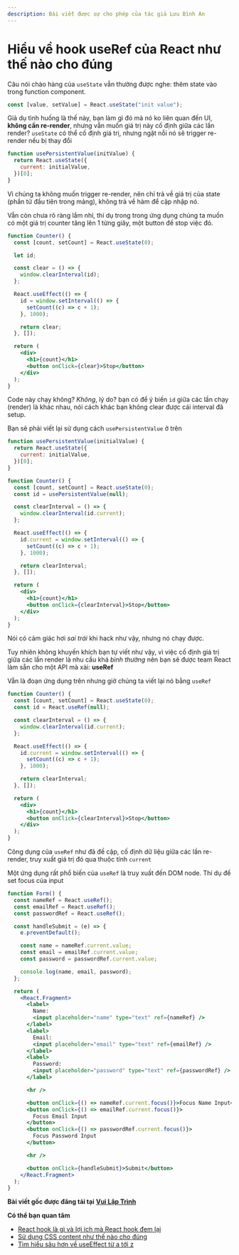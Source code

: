 ```yaml
---
description: Bài viết được sự cho phép của tác giả Lưu Bình An
---
```


# Hiểu về hook useRef của React như thế nào cho đúng

Câu nói chào hàng của `useState` vẫn thường được nghe: thêm state vào trong function component.

```jsx
const [value, setValue] = React.useState("init value");
```

Giả dụ tình huống là thế này, bạn làm gì đó mà nó ko liên quan đến UI, **không cần re-render**, nhưng vẫn muốn giá trị này cố định giữa các lần render? `useState` có thể cố định giá trị, nhưng ngặt nỗi nó sẽ trigger re-render nếu bị thay đổi

```js
function usePersistentValue(initValue) {
  return React.useState({
    current: initialValue,
  })[0];
}
```

Vì chúng ta không muốn trigger re-render, nên chỉ trả về giá trị của state (phần tử đầu tiên trong mảng), không trả về hàm để cập nhập nó.

Vẫn còn chưa rõ ràng lắm nhỉ, thí dụ trong trong ứng dụng chúng ta muốn có một giá trị counter tăng lên 1 từng giây, một button đế stop việc đó.

```jsx
function Counter() {
  const [count, setCount] = React.useState(0);

  let id;

  const clear = () => {
    window.clearInterval(id);
  };

  React.useEffect(() => {
    id = window.setInterval(() => {
      setCount((c) => c + 1);
    }, 1000);

    return clear;
  }, []);

  return (
    <div>
      <h1>{count}</h1>
      <button onClick={clear}>Stop</button>
    </div>
  );
}
```

Code này chạy không? _Không_, lý do? bạn có để ý biến `id` giữa các lần chạy (render) là khác nhau, nói cách khác bạn không clear được cái interval đã setup.

Bạn sẽ phải viết lại sử dụng cách `usePersistentValue` ở trên

```jsx
function usePersistentValue(initialValue) {
  return React.useState({
    current: initialValue,
  })[0];
}

function Counter() {
  const [count, setCount] = React.useState(0);
  const id = usePersistentValue(null);

  const clearInterval = () => {
    window.clearInterval(id.current);
  };

  React.useEffect(() => {
    id.current = window.setInterval(() => {
      setCount((c) => c + 1);
    }, 1000);

    return clearInterval;
  }, []);

  return (
    <div>
      <h1>{count}</h1>
      <button onClick={clearInterval}>Stop</button>
    </div>
  );
}
```

Nói có cảm giác hơi _sai trái_ khi hack như vậy, nhưng nó chạy được.

Tuy nhiên không khuyến khích bạn tự viết như vậy, vì việc cố định giá trị giữa các lần render là nhu cầu khá _bình thường_ nên bạn sẽ được team React làm sẵn cho một API mà xài: **useRef**

Vẫn là đoạn ứng dụng trên nhưng giờ chúng ta viết lại nó bằng `useRef`

```jsx
function Counter() {
  const [count, setCount] = React.useState(0);
  const id = React.useRef(null);

  const clearInterval = () => {
    window.clearInterval(id.current);
  };

  React.useEffect(() => {
    id.current = window.setInterval(() => {
      setCount((c) => c + 1);
    }, 1000);

    return clearInterval;
  }, []);

  return (
    <div>
      <h1>{count}</h1>
      <button onClick={clearInterval}>Stop</button>
    </div>
  );
}
```

Công dụng của `useRef` như đã đề cập, cố định dữ liệu giữa các lần re-render, truy xuất giá trị đó qua thuộc tính `current`

Một ứng dụng rất phổ biến của `useRef` là truy xuất đến DOM node. Thí dụ để set focus của input

```jsx
function Form() {
  const nameRef = React.useRef();
  const emailRef = React.useRef();
  const passwordRef = React.useRef();

  const handleSubmit = (e) => {
    e.preventDefault();

    const name = nameRef.current.value;
    const email = emailRef.current.value;
    const password = passwordRef.current.value;

    console.log(name, email, password);
  };

  return (
    <React.Fragment>
      <label>
        Name:
        <input placeholder="name" type="text" ref={nameRef} />
      </label>
      <label>
        Email:
        <input placeholder="email" type="text" ref={emailRef} />
      </label>
      <label>
        Password:
        <input placeholder="password" type="text" ref={passwordRef} />
      </label>

      <hr />

      <button onClick={() => nameRef.current.focus()}>Focus Name Input</button>
      <button onClick={() => emailRef.current.focus()}>
        Focus Email Input
      </button>
      <button onClick={() => passwordRef.current.focus()}>
        Focus Password Input
      </button>

      <hr />

      <button onClick={handleSubmit}>Submit</button>
    </React.Fragment>
  );
}
```

**Bài viết gốc được đăng tải tại** [**Vui Lập Trình**](https://vuilaptrinh.com/hieu-ve-hook-use-ref-cua-react-nhu-the-nao-cho-dung/)

**Có thể bạn quan tâm**

* [React hook là gì và lợi ích mà React hook đem lại](https://topdev.vn/blog/react-hook-la-gi-va-loi-ich/)
* [Sử dụng CSS content như thế nào cho đúng](https://topdev.vn/blog/su-dung-css-content-nhu-the-nao-cho-dung/)
* [Tìm hiểu sâu hơn về useEffect từ a tới z](https://topdev.vn/blog/useeffect-tu-a-toi-z/)
